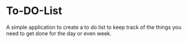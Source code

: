 # To-DO-List
 A simple application to create a to do list to keep track of the things you need to get done for the day or even week.
